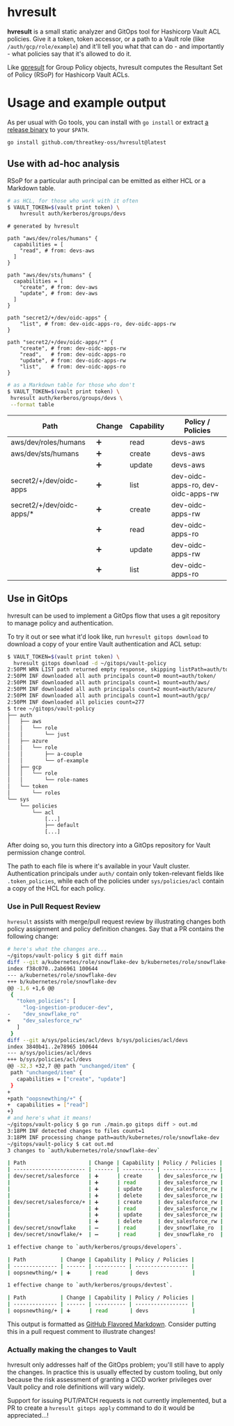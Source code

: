 # hvresult

**hvresult** is a small static analyzer and GitOps tool for Hashicorp Vault ACL policies. Give it a token, token accessor, or a path to a Vault role (like `/auth/gcp/role/example`) and it'll tell you what that can do - and importantly - what policies say that it's allowed to do it.

Like [gpresult](https://learn.microsoft.com/en-us/windows-server/administration/windows-commands/gpresult) for Group Policy objects, hvresult computes the Resultant Set of Policy (RSoP) for Hashicorp Vault ACLs.

# Usage and example output

As per usual with Go tools, you can install with `go install` or extract [a release binary](https://github.com/threatkey-oss/hvresult/releases/latest) to your `$PATH`.

```
go install github.com/threatkey-oss/hvresult@latest
```

## Use with ad-hoc analysis

RSoP for a particular auth principal can be emitted as either HCL or a Markdown table.

```sh
# as HCL, for those who work with it often
$ VAULT_TOKEN=$(vault print token) \
    hvresult auth/kerberos/groups/devs
```

```hcl
# generated by hvresult

path "aws/dev/roles/humans" {
  capabilities = [
    "read", # from: devs-aws
  ]
}

path "aws/dev/sts/humans" {
  capabilities = [
    "create", # from: dev-aws
    "update", # from: dev-aws
  ]
}

path "secret2/+/dev/oidc-apps" {
    "list", # from: dev-oidc-apps-ro, dev-oidc-apps-rw
}

path "secret2/+/dev/oidc-apps/*" {
    "create", # from: dev-oidc-apps-rw
    "read",   # from: dev-oidc-apps-ro
    "update", # from: dev-oidc-apps-rw
    "list",   # from: dev-oidc-apps-ro
}
```

```sh
# as a Markdown table for those who don't
$ VAULT_TOKEN=$(vault print token) \
 hvresult auth/kerberos/groups/devs \
 --format table
```

| Path                       | Change | Capability | Policy / Policies                  |
| -------------------------- | ------ | ---------- | ---------------------------------- |
| aws/dev/roles/humans       | ➕     | read       | devs-aws                           |
| aws/dev/sts/humans         | ➕     | create     | devs-aws                           |
|                            | ➕     | update     | devs-aws                           |
| secret2/+/dev/oidc-apps    | ➕     | list       | dev-oidc-apps-ro, dev-oidc-apps-rw |
| secret2/+/dev/oidc-apps/\* | ➕     | create     | dev-oidc-apps-rw                   |
|                            | ➕     | read       | dev-oidc-apps-ro                   |
|                            | ➕     | update     | dev-oidc-apps-rw                   |
|                            | ➕     | list       | dev-oidc-apps-ro                   |

## Use in GitOps

hvresult can be used to implement a GitOps flow that uses a git repository to manage policy and authentication.

To try it out or see what it'd look like, run `hvresult gitops download` to download a copy of your entire Vault authentication and ACL setup:

```sh
$ VAULT_TOKEN=$(vault print token) \
  hvresult gitops download -d ~/gitops/vault-policy
2:50PM WRN LIST path returned empty response, skipping listPath=auth/token/roles secret=null
2:50PM INF downloaded all auth principals count=0 mount=auth/token/
2:50PM INF downloaded all auth principals count=1 mount=auth/aws/
2:50PM INF downloaded all auth principals count=2 mount=auth/azure/
2:50PM INF downloaded all auth principals count=1 mount=auth/gcp/
2:50PM INF downloaded all policies count=277
$ tree ~/gitops/vault-policy
├── auth
│   ├── aws
│   │   └── role
│   │       └── just
│   ├── azure
│   │   └── role
│   │       ├── a-couple
│   │       └── of-example
│   ├── gcp
│   │   └── role
│   │       └── role-names
│   └── token
│       └── roles
└── sys
    └── policies
        └── acl
            [...]
            ├── default
            [...]
```

After doing so, you turn this directory into a GitOps repository for Vault permission change control.

The path to each file is where it's available in your Vault cluster. Authentication principals under `auth/` contain only token-relevant fields like `.token_policies`, while each of the policies under `sys/policies/acl` contain a copy of the HCL for each policy.

### Use in Pull Request Review

`hvresult` assists with merge/pull request review by illustrating changes both policy assignment and policy definition changes. Say that a PR contains the following change:

```sh
# here's what the changes are...
~/gitops/vault-policy $ git diff main
diff --git a/kubernetes/role/snowflake-dev b/kubernetes/role/snowflake-dev
index f38c070..2ab6961 100644
--- a/kubernetes/role/snowflake-dev
+++ b/kubernetes/role/snowflake-dev
@@ -1,6 +1,6 @@
 {
   "token_policies": [
     "log-ingestion-producer-dev",
-    "dev_snowflake_ro"
+    "dev_salesforce_rw"
   ]
 }
diff --git a/sys/policies/acl/devs b/sys/policies/acl/devs
index 3840b41..2e78965 100644
--- a/sys/policies/acl/devs
+++ b/sys/policies/acl/devs
@@ -32,3 +32,7 @@ path "unchanged/item" {
 path "unchanged/item" {
   capabilities = ["create", "update"]
 }
+
+path "oopsnewthing/+" {
+  capabilities = ["read"]
+}
# and here's what it means!
~/gitops/vault-policy $ go run ./main.go gitops diff > out.md
3:18PM INF detected changes to files count=1
3:18PM INF processing change path=auth/kubernetes/role/snowflake-dev
~/gitops/vault-policy $ cat out.md
3 changes to `auth/kubernetes/role/snowflake-dev`

| Path                    | Change | Capability | Policy / Policies |
| ----------------------- | ------ | ---------- | ----------------- |
| dev/secret/salesforce   | ➕      | create     | dev_salesforce_rw |
|                         | ➕      | read       | dev_salesforce_rw |
|                         | ➕      | update     | dev_salesforce_rw |
|                         | ➕      | delete     | dev_salesforce_rw |
| dev/secret/salesforce/+ | ➕      | create     | dev_salesforce_rw |
|                         | ➕      | read       | dev_salesforce_rw |
|                         | ➕      | update     | dev_salesforce_rw |
|                         | ➕      | delete     | dev_salesforce_rw |
| dev/secret/snowflake    | ➖      | read       | dev_snowflake_ro  |
| dev/secret/snowflake/+  | ➖      | read       | dev_snowflake_ro  |

1 effective change to `auth/kerberos/groups/developers`.

| Path           | Change | Capability | Policy / Policies |
| -------------- | ------ | ---------- | ----------------- |
| oopsnewthing/+ | ➕      | read       | devs              |

1 effective change to `auth/kerberos/groups/devtest`.

| Path           | Change | Capability | Policy / Policies |
| -------------- | ------ | ---------- | ----------------- |
| oopsnewthing/+ | ➕      | read       | devs              |
```

This output is formatted as [GitHub Flavored Markdown](https://github.github.com/gfm). Consider putting this in a pull request comment to illustrate changes!

### Actually making the changes to Vault

hvresult only addresses half of the GitOps problem; you'll still have to apply the changes. In practice this is usually effected by custom tooling, but only because the risk assessment of granting a CICD worker privileges over Vault policy and role definitions will vary widely.

Support for issuing PUT/PATCH requests is not currently implemented, but a PR to create a `hvresult gitops apply` command to do it would be appreciated...!
